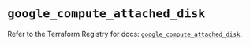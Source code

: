 # `google_compute_attached_disk`

Refer to the Terraform Registry for docs: [`google_compute_attached_disk`](https://registry.terraform.io/providers/hashicorp/google/6.34.0/docs/resources/compute_attached_disk).
